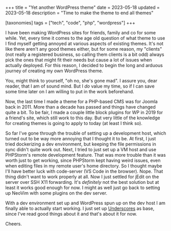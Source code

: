 +++
title = "Yet another WordPress theme"
date = 2023-05-18
updated = 2023-05-18
description = "Time to make the theme to end all themes"

[taxonomies]
tags = ["tech", "code", "php", "wordpress"]
+++

I have been making WordPress sites for friends, family and co for some while.
Yet, every time it comes to the age old question of what theme to use I find myself getting annoyed at various aspects of existing themes.
It's not like there aren't any good themes either, but for some reason, my "clients" (not really a registered business, so calling them clients is a bit odd) always pick the ones that might fit their needs but cause a lot of issues when actually deployed.
For this reason, I decided to begin the long and arduous journey of creating my own WordPress theme.

You, might think to yourself, "oh no, she's gone mad".
I assure you, dear reader, that I am of sound mind.
But I *do* value my time, so if I can save some time later on I am willing to put in the work beforehand.

Now, the last time I made a theme for a PHP-based CMS was for Joomla back in 2011.
More than a decade has passed and things have changed quite a bit.
To be fair, I made a couple little block plugins for WP in 2019 for a friend's site, which still work to this day.
But very little of the knowledge for creating themes is going to apply to today (at least I think so).

So far I've gone through the trouble of setting up a development host, which turned out to be way more annoying that I thought it to be.
At first, I just tried dockerizing a dev environment, but keeping the file permissions in sync didn't quite work out.
Next, I tried to just set up a VM host and use PHPStorm's remote development feature.
That was more trouble than it was worth just to get working, since PHPStorm kept having weird issues, even when editing files in my remote user's home directory.
So I thought maybe I'll have better luck with code-server (VS Code in the browser).
Nope.
That thing didn't want to work properly at all.
Now I just settled for jEdit on the server over SSH X11 forwarding.
It's *definitely* not the best solution but at least it works good enough for now.
I might as well just go back to setting up NeoVim with some plugins on the dev server.

With a dev environment set up and WordPress spun up on the dev host I am finally able to actually start working.
I just set up [Underscores](https://underscores.me/) as base, since I've read good things about it and that's about it for now.

Cheers.

